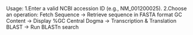 Usage:
1.Enter a valid NCBI accession ID (e.g., NM_001200025).
2.Choose an operation:
Fetch Sequence → Retrieve sequence in FASTA format
GC Content → Display %GC
Central Dogma → Transcription & Translation
BLAST → Run BLASTn search
